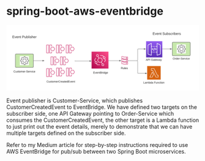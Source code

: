 # spring-boot-aws-eventbridge

![customer-order-eventbridge.png](customer-order-eventbridge.png)

Event publisher is Customer-Service, which publishes CustomerCreatedEvent to EventBridge. We have defined two targets on the subscriber side, one API Gateway pointing to Order-Service which consumes the CustomerCreatedEvent, the other target is a Lambda function to just print out the event details, merely to demonstrate that we can have multiple targets defined on the subscriber side.

Refer to my Medium article for step-by-step instructions required to use AWS EventBridge for pub/sub between two Spring Boot microservices.
